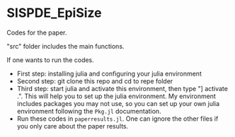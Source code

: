 # SISPDE_EpiSize

Codes for the paper.

"src" folder includes the main functions.

If one wants to run the codes.

- First step: installing julia and configuring your julia environment
- Second step: git clone this repo and cd to repe folder
- Third step: start julia and activate this environment, then type "] activate .". This will help you to set up the julia environment. My environment includes packages you may not use, so you can set up your own julia environment following the `Pkg.jl` documentation.
- Run these codes in `paperresults.jl`. One can ignore the other files if you only care about the paper results.